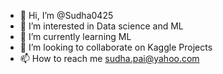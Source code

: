 - 👋 Hi, I’m @Sudha0425
- 👀 I’m interested in  Data science and ML
- 🌱 I’m currently learning ML
- 💞️ I’m looking to collaborate on Kaggle Projects
- 📫 How to reach me sudha.pai@yahoo.com

<!---
Sudha0425/Sudha0425 is a ✨ special ✨ repository because its `README.md` (this file) appears on your GitHub profile.
You can click the Preview link to take a look at your changes.
--->
